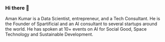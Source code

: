 ### Hi there 👋
Aman Kumar is a Data Scientist, entrepreneur, and a Tech Consultant. He is the Founder of Spartificial and an AI consultant to several startups around the world. He has spoken at 10+ events on AI for Social Good, Space Technology and Sustainable Development.

